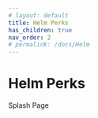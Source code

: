 ```yaml
---
# layout: default
title: Helm Perks
has_children: true
nav_order: 2
# permalink: /docs/Helm
---
```


# Helm Perks

Splash Page
